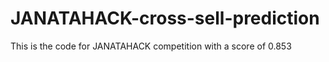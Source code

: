 # JANATAHACK-cross-sell-prediction
This is the code for JANATAHACK competition with a score of 0.853
